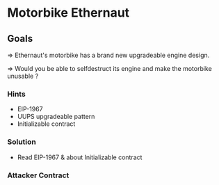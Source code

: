 # Motorbike Ethernaut

## Goals

=> Ethernaut's motorbike has a brand new upgradeable engine design.

=> Would you be able to selfdestruct its engine and make the motorbike unusable ?

### Hints

- EIP-1967
- UUPS upgradeable pattern
- Initializable contract

### Solution

- Read EIP-1967 & about Initializable contract

### Attacker Contract

```solidity

```

